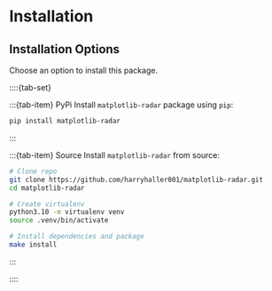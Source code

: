 # Installation

## Installation Options

Choose an option to install this package.

::::{tab-set}

:::{tab-item} PyPi
Install `matplotlib-radar` package using `pip`:

```bash
pip install matplotlib-radar
```

:::

:::{tab-item} Source
Install `matplotlib-radar` from source:

```bash
# Clone repo
git clone https://github.com/harryhaller001/matplotlib-radar.git
cd matplotlib-radar

# Create virtualenv
python3.10 -m virtualenv venv
source .venv/bin/activate

# Install dependencies and package
make install
```

:::

::::
